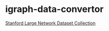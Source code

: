 # igraph-data-convertor

[Stanford Large Network Dataset Collection](http://snap.stanford.edu/data/)
